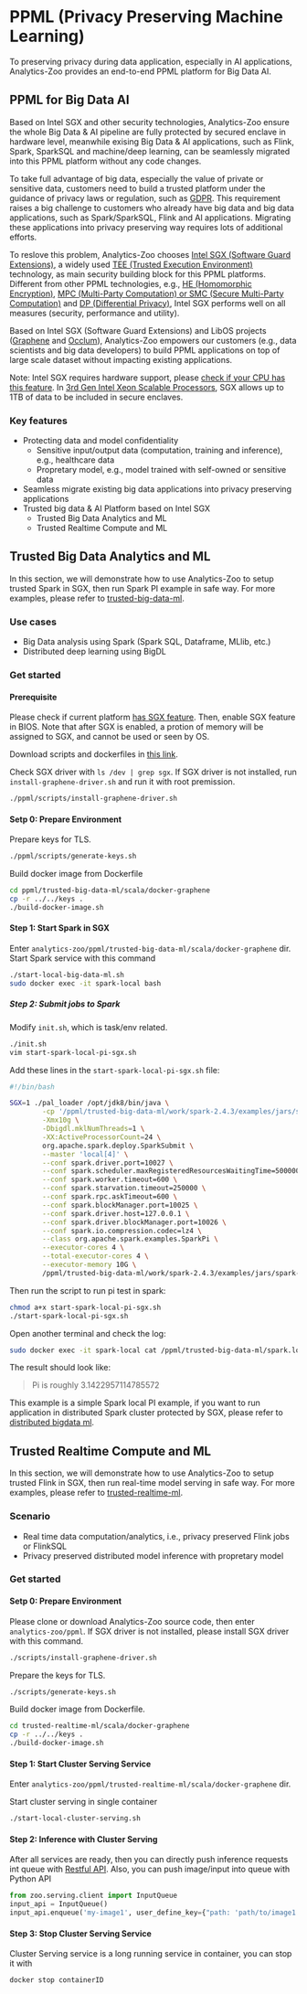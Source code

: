 # PPML (Privacy Preserving Machine Learning)

To preserving privacy during data application, especially in AI applications, Analytics-Zoo provides an end-to-end PPML platform for Big Data AI.

## PPML for Big Data AI

 Based on Intel SGX and other security technologies, Analytics-Zoo ensure the whole Big Data & AI pipeline are fully protected by secured enclave in hardware level, meanwhile exising Big Data & AI applications, such as Flink, Spark, SparkSQL and machine/deep learning, can be seamlessly migrated into this PPML platform without any code changes.

To take full advantage of big data, especially the value of private or sensitive data, customers need to build a trusted platform under the guidance of privacy laws or regulation, such as [GDPR](https://gdpr-info.eu/). This requirement raises a big challenge to customers who already have big data and big data applications, such as Spark/SparkSQL, Flink and AI applications. Migrating these applications into privacy preserving way requires lots of additional efforts.

To reslove this problem, Analytics-Zoo chooses [Intel SGX (Software Guard Extensions)](https://software.intel.com/content/www/us/en/develop/topics/software-guard-extensions.html), a widely used [TEE (Trusted Execution Environment)](https://en.wikipedia.org/wiki/Trusted_execution_environment) technology, as main security building block for this PPML platforms. Different from other PPML technologies, e.g., [HE (Homomorphic Encryption)](https://en.wikipedia.org/wiki/Homomorphic_encryption), [MPC (Multi-Party Computation) or SMC (Secure Multi-Party Computation)](https://en.wikipedia.org/wiki/Secure_multi-party_computation) and [DP (Differential Privacy)](https://en.wikipedia.org/wiki/Differential_privacy), Intel SGX performs well on all measures (security, performance and utility).

Based on Intel SGX (Software Guard Extensions) and LibOS projects ([Graphene](https://grapheneproject.io/) and [Occlum](https://occlum.io/)), Analytics-Zoo empowers our customers (e.g., data scientists and big data developers) to build PPML applications on top of large scale dataset without impacting existing applications.

Note: Intel SGX requires hardware support, please [check if your CPU has this feature](https://www.intel.com/content/www/us/en/support/articles/000028173/processors/intel-core-processors.html). In [3rd Gen Intel Xeon Scalable Processors](https://newsroom.intel.com/press-kits/3rd-gen-intel-xeon-scalable/), SGX allows up to 1TB of data to be included in secure enclaves.

### Key features

- Protecting data and model confidentiality
  - Sensitive input/output data (computation, training and inference), e.g., healthcare data
  - Propretary model, e.g., model trained with self-owned or sensitive data
- Seamless migrate existing big data applications into privacy preserving applications
- Trusted big data & AI Platform based on Intel SGX
  - Trusted Big Data Analytics and ML
  - Trusted Realtime Compute and ML

## Trusted Big Data Analytics and ML

In this section, we will demonstrate how to use Analytics-Zoo to setup trusted Spark in SGX, then run Spark PI example in safe way. For more examples, please refer to [trusted-big-data-ml](https://github.com/intel-analytics/analytics-zoo/tree/master/ppml/trusted-big-data-ml/scala/docker-graphene).

### Use cases

- Big Data analysis using Spark (Spark SQL, Dataframe, MLlib, etc.)
- Distributed deep learning using BigDL

### Get started


#### Prerequisite

Please check if current platform [has SGX feature](https://www.intel.com/content/www/us/en/support/articles/000028173/processors/intel-core-processors.html). Then, enable SGX feature in BIOS. Note that after SGX is enabled, a protion of memory will be assigned to SGX, and cannot be used or seen by OS. 

Download scripts and dockerfiles in [this link](https://github.com/intel-analytics/analytics-zoo/tree/master/ppml).

Check SGX driver with `ls /dev | grep sgx`. If SGX driver is not installed, run `install-graphene-driver.sh` and run it with root premission.

```bash
./ppml/scripts/install-graphene-driver.sh
```

#### Setp 0: Prepare Environment

Prepare keys for TLS.

```bash
./ppml/scripts/generate-keys.sh
```

Build docker image from Dockerfile

```bash
cd ppml/trusted-big-data-ml/scala/docker-graphene
cp -r ../../keys .
./build-docker-image.sh
```

#### Step 1: Start Spark in SGX

Enter `analytics-zoo/ppml/trusted-big-data-ml/scala/docker-graphene` dir. Start Spark service with this command

```bash
./start-local-big-data-ml.sh
sudo docker exec -it spark-local bash
```

##### Step 2: Submit jobs to Spark

Modify `init.sh`, which is task/env related.

```bash
./init.sh
vim start-spark-local-pi-sgx.sh
```

Add these lines in the `start-spark-local-pi-sgx.sh` file:

```bash
#!/bin/bash

SGX=1 ./pal_loader /opt/jdk8/bin/java \
        -cp '/ppml/trusted-big-data-ml/work/spark-2.4.3/examples/jars/spark-examples_2.11-2.4.3.jar:/ppml/trusted-big-data-ml/work/bigdl-jar-with-dependencies.jar:/ppml/trusted-big-data-ml/work/spark-2.4.3/conf/:/ppml/trusted-big-data-ml/work/spark-2.4.3/jars/*' \
        -Xmx10g \
        -Dbigdl.mklNumThreads=1 \
        -XX:ActiveProcessorCount=24 \
        org.apache.spark.deploy.SparkSubmit \
        --master 'local[4]' \
        --conf spark.driver.port=10027 \
        --conf spark.scheduler.maxRegisteredResourcesWaitingTime=5000000 \
        --conf spark.worker.timeout=600 \
        --conf spark.starvation.timeout=250000 \
        --conf spark.rpc.askTimeout=600 \
        --conf spark.blockManager.port=10025 \
        --conf spark.driver.host=127.0.0.1 \
        --conf spark.driver.blockManager.port=10026 \
        --conf spark.io.compression.codec=lz4 \
        --class org.apache.spark.examples.SparkPi \
        --executor-cores 4 \
        --total-executor-cores 4 \
        --executor-memory 10G \
        /ppml/trusted-big-data-ml/work/spark-2.4.3/examples/jars/spark-examples_2.11-2.4.3.jar | tee spark.local.pi.sgx.log
```

Then run the script to run pi test in spark:

```bash
chmod a+x start-spark-local-pi-sgx.sh
./start-spark-local-pi-sgx.sh
```

Open another terminal and check the log:

```bash
sudo docker exec -it spark-local cat /ppml/trusted-big-data-ml/spark.local.pi.sgx.log | egrep "###|INFO|Pi"
```

The result should look like:

>   Pi is roughly 3.1422957114785572

This example is a simple Spark local PI example, if you want to run application in distributed Spark cluster protected by SGX, please refer to [distributed bigdata ml](https://github.com/intel-analytics/analytics-zoo/tree/master/ppml/trusted-big-data-ml/scala/docker-graphene#start-the-distributed-bigdata-ml).

## Trusted Realtime Compute and ML

In this section, we will demonstrate how to use Analytics-Zoo to setup trusted Flink in SGX, then run real-time model serving in safe way. For more examples, please refer to [trusted-realtime-ml](https://github.com/intel-analytics/analytics-zoo/tree/master/ppml/trusted-realtime-ml/scala/docker-graphene).

### Scenario

- Real time data computation/analytics, i.e., privacy preserved Flink jobs or FlinkSQL
- Privacy preserved distributed model inference with propretary model

### Get started

#### Setp 0: Prepare Environment

Please clone or download Analytics-Zoo source code, then enter `analytics-zoo/ppml`. If SGX driver is not installed, please install SGX driver with this command.

```bash
./scripts/install-graphene-driver.sh
```

Prepare the keys for TLS.

```bash
./scripts/generate-keys.sh
```

Build docker image from Dockerfile.

```bash
cd trusted-realtime-ml/scala/docker-graphene
cp -r ../../keys .
./build-docker-image.sh
```

#### Step 1: Start Cluster Serving Service

Enter `analytics-zoo/ppml/trusted-realtime-ml/scala/docker-graphene` dir.

Start cluster serving in single container

```bash
./start-local-cluster-serving.sh
```

#### Step 2: Inference with Cluster Serving

After all services are ready, then you can directly push inference requests int queue with [Restful API](https://analytics-zoo.github.io/master/#ClusterServingGuide/ProgrammingGuide/#restful-api). Also, you can push image/input into queue with Python API

```python
from zoo.serving.client import InputQueue
input_api = InputQueue()
input_api.enqueue('my-image1', user_define_key={"path: 'path/to/image1'})
```

#### Step 3: Stop Cluster Serving Service

Cluster Serving service is a long running service in container, you can stop it with

```bash
docker stop containerID
```
